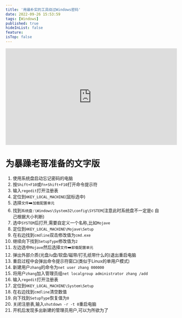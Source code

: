 ```yaml
---
title: '用最朴实的工具绕过Windows密码'
date: 2022-09-26 15:53:59
tags: [Windows]
published: true
hideInList: false
feature: 
isTop: false
---
```


<iframe width="560" height="315" src="https://www.youtube.com/embed/A-lbY7jl354" title="YouTube video player" frameborder="0" allow="accelerometer; autoplay; clipboard-write; encrypted-media; gyroscope; picture-in-picture" allowfullscreen></iframe>

# 为暴躁老哥准备的文字版
1. 使用系统盘启动忘记密码的电脑
2. 按`Shift+F10`或`Fn+Shift+F10`打开命令提示符
3. 输入`regedit`打开注册表
4. 定位到`HKEY_LOCAL_MACHINE`(鼠标选中)
5. 选择`文件`➡️`加载配置单元`
6. 找到`系统盘:\Windows\System32\config\SYSTEM`(注意此时系统盘不一定是c 自己根据大小判断)
7. 选中`SYSTEM`后打开,需要自定义一个名称,比如`Mojave`
8. 定位到`HKEY_LOCAL_MACHINE\Mojave\Setup`
9. 在右边找到`cmdline`双击修改值为`cmd.exe`
10. 继续向下找到`SetupType`修改值为`2`
11. 左边选中`Mojave`然后选择`文件`➡️`卸载配置单元`
12. 弹出外部介质(光盘/u盘/软盘/磁带/打孔纸带什么的)退出重启电脑
13. 重启过程中会弹出命令提示符窗口(类似于Linux的单用户模式)
14. 新建用户`zhang`的命令为`net user zhang 000000`
15. 将用户`zhang`加入管理员组`net localgroup administrator zhang /add`
16. 输入`regedit`打开注册表
17. 定位到`HKEY_LOCAL_MACHINE\System\Setup`
18. 在右边找到`cmdline`清空数值
19. 向下找到`SetupType`恢复值为`0`
20. 关闭注册表,输入`shutdown -r -t 0`重启电脑
21. 开机后发现多出新建的管理员用户,可以为所欲为了
